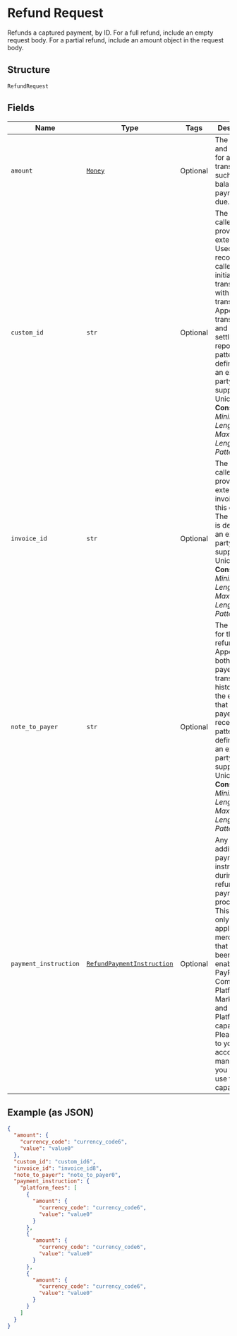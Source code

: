 
# Refund Request

Refunds a captured payment, by ID. For a full refund, include an empty request body. For a partial refund, include an amount object in the request body.

## Structure

`RefundRequest`

## Fields

| Name | Type | Tags | Description |
|  --- | --- | --- | --- |
| `amount` | [`Money`](../../doc/models/money.md) | Optional | The currency and amount for a financial transaction, such as a balance or payment due. |
| `custom_id` | `str` | Optional | The API caller-provided external ID. Used to reconcile API caller-initiated transactions with PayPal transactions. Appears in transaction and settlement reports. The pattern is defined by an external party and supports Unicode.<br>**Constraints**: *Minimum Length*: `1`, *Maximum Length*: `127`, *Pattern*: `^.*$` |
| `invoice_id` | `str` | Optional | The API caller-provided external invoice ID for this order. The pattern is defined by an external party and supports Unicode.<br>**Constraints**: *Minimum Length*: `1`, *Maximum Length*: `127`, *Pattern*: `^.*$` |
| `note_to_payer` | `str` | Optional | The reason for the refund. Appears in both the payer's transaction history and the emails that the payer receives. The pattern is defined by an external party and supports Unicode.<br>**Constraints**: *Minimum Length*: `1`, *Maximum Length*: `255`, *Pattern*: `^.*$` |
| `payment_instruction` | [`RefundPaymentInstruction`](../../doc/models/refund-payment-instruction.md) | Optional | Any additional payments instructions during refund payment processing. This object is only applicable to merchants that have been enabled for PayPal Commerce Platform for Marketplaces and Platforms capability. Please speak to your account manager if you want to use this capability. |

## Example (as JSON)

```json
{
  "amount": {
    "currency_code": "currency_code6",
    "value": "value0"
  },
  "custom_id": "custom_id6",
  "invoice_id": "invoice_id8",
  "note_to_payer": "note_to_payer0",
  "payment_instruction": {
    "platform_fees": [
      {
        "amount": {
          "currency_code": "currency_code6",
          "value": "value0"
        }
      },
      {
        "amount": {
          "currency_code": "currency_code6",
          "value": "value0"
        }
      },
      {
        "amount": {
          "currency_code": "currency_code6",
          "value": "value0"
        }
      }
    ]
  }
}
```

